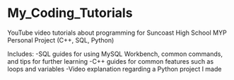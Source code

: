 # My_Coding_Tutorials
YouTube video tutorials about programming for Suncoast High School MYP Personal Project (C++, SQL, Python)

Includes:
-SQL guides for using MySQL Workbench, common commands, and tips for further learning
-C++ guides for common features such as loops and variables
-Video explanation regarding a Python project I made
